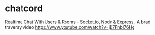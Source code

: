 # chatcord
Realtime Chat With Users &amp; Rooms - Socket.io, Node &amp; Express .  A brad traversy  video https://www.youtube.com/watch?v=jD7FnbI76Hg
